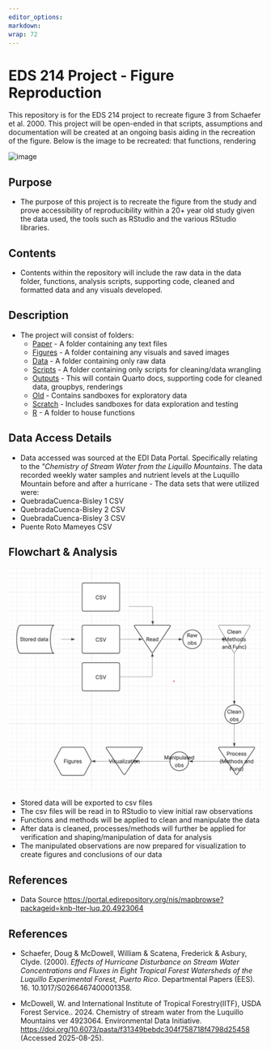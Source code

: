 ```yaml
---
editor_options: 
markdown: 
wrap: 72
---
```


# EDS 214 Project - Figure Reproduction

This repository is for the EDS 214 project to recreate figure 3 from Schaefer et al. 2000. This project will be open-ended in that scripts, assumptions and documentation will be created at an ongoing basis aiding in the recreation of the figure. Below is the image to be recreated:
 that functions, rendering
 
 
<img src="https://github.com/user-attachments/assets/ea634bda-fc23-4263-8b63-ce28e4c3ce61" alt="image" width="350" height="500"/>


## Purpose

-   The purpose of this project is to recreate the figure from the study and prove accessibility of reproducibility within a 20+ year old study given the data used, the tools such as RStudio and the various RStudio libraries.

## Contents

-   Contents within the repository will include the raw data in the data folder, functions, analysis scripts, supporting code, cleaned and formatted data and any visuals developed.

## Description

- The project will consist of folders: 
  - [Paper](https://github.com/Awoo56709/eds_214_project/tree/main/paper) - A folder containing any text files
  - [Figures](https://github.com/Awoo56709/eds_214_project/tree/main/Figures) - A folder containing any visuals and saved images 
  - [Data](https://github.com/Awoo56709/eds_214_project/tree/main/Data) - A folder containing only raw data 
  - [Scripts](https://github.com/Awoo56709/eds_214_project/tree/main/Scripts) - A folder containing only scripts for cleaning/data wrangling
  - [Outputs](https://github.com/Awoo56709/eds_214_project/tree/main/Outputs) - This will contain Quarto docs, supporting code for cleaned data, groupbys, renderings
  - [Old](https://github.com/Awoo56709/eds_214_project/tree/main/Old) - Contains sandboxes for exploratory data
  - [Scratch](https://github.com/Awoo56709/eds_214_project/tree/main/Scratch) - Includes sandboxes for data exploration and testing
  - [R](https://github.com/Awoo56709/eds_214_project/tree/main/R) - A folder to house functions

## Data Access Details

-   Data accessed was sourced at the EDI Data Portal. Specifically relating to the *"Chemistry of Stream Water from the Liquillo Mountains*. The data recorded weekly water samples and nutrient levels at the Luquillo Mountain before and after a hurricane - The data sets that were utilized were:
  - QuebradaCuenca-Bisley 1 CSV
  - QuebradaCuenca-Bisley 2 CSV
  - QuebradaCuenca-Bisley 3 CSV
  - Puente Roto Mameyes CSV
  
## Flowchart & Analysis

![](flowchart.png)
- Stored data will be exported to csv files
- The csv files will be read in to RStudio to view initial raw observations
- Functions and methods will be applied to clean and manipulate the data
- After data is cleaned, processes/methods will further be applied for verification and shaping/manipulation of data for analysis
- The manipulated observations are now prepared for visualization to create figures and conclusions of our data

## References

-   Data Source <https://portal.edirepository.org/nis/mapbrowse?packageid=knb-lter-luq.20.4923064>

## References

- Schaefer, Doug & McDowell, William & Scatena, Frederick & Asbury, Clyde. (2000). *Effects of Hurricane Disturbance on Stream Water Concentrations and Fluxes in Eight Tropical Forest Watersheds of the Luquillo Experimental Forest, Puerto Rico*. Departmental Papers (EES). 16. 10.1017/S0266467400001358.

- McDowell, W. and International Institute of Tropical Forestry(IITF), USDA Forest Service.. 2024. Chemistry of stream water from the Luquillo Mountains ver 4923064. Environmental Data Initiative. <https://doi.org/10.6073/pasta/f31349bebdc304f758718f4798d25458> (Accessed 2025-08-25).
